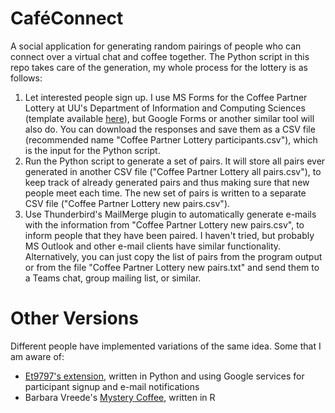 # CaféConnect
A social application for generating random pairings of people who can connect over a virtual chat and coffee together. The Python script in this repo takes care of the generation, my whole process for the lottery is as follows: 

1. Let interested people sign up. I use MS Forms for the Coffee Partner Lottery at UU's Department of Information and Computing Sciences (template available [here](https://forms.office.com/Pages/ShareFormPage.aspx?id=oFgn10akD06gqkv5WkoQ51EXCAYj7jZCpuwTHAmfcRhUQk1ZOEtTTDJBQVozU0tVN0ZSNlFGWDEwNC4u&sharetoken=NNfcIwyZoQl07ZdXpHkZ)), but Google Forms or another similar tool will also do. You can download the responses and save them as a CSV file (recommended name "Coffee Partner Lottery participants.csv"), which is the input for the Python script.  
2. Run the Python script to generate a set of pairs. It will store all pairs ever generated in another CSV file ("Coffee Partner Lottery all pairs.csv"), to keep track of already generated pairs and thus making sure that new people meet each time. The new set of pairs is written to a separate CSV file ("Coffee Partner Lottery new pairs.csv"). 
3. Use Thunderbird's MailMerge plugin to automatically generate e-mails with the information from "Coffee Partner Lottery new pairs.csv", to inform people that they have been paired. I haven't tried, but probably MS Outlook and other e-mail clients have similar functionality. Alternatively, you can just copy the list of pairs from the program output or from the file "Coffee Partner Lottery new pairs.txt" and send them to a Teams chat, group mailing list, or similar.

# Other Versions
Different people have implemented variations of the same idea. Some that I am aware of: 
* [Et9797's extension](https://github.com/Et9797/mysterycoffee), written in Python and using Google services for participant signup and e-mail notifications 
* Barbara Vreede's [Mystery Coffee](https://github.com/bvreede/mystery_coffee), written in R
